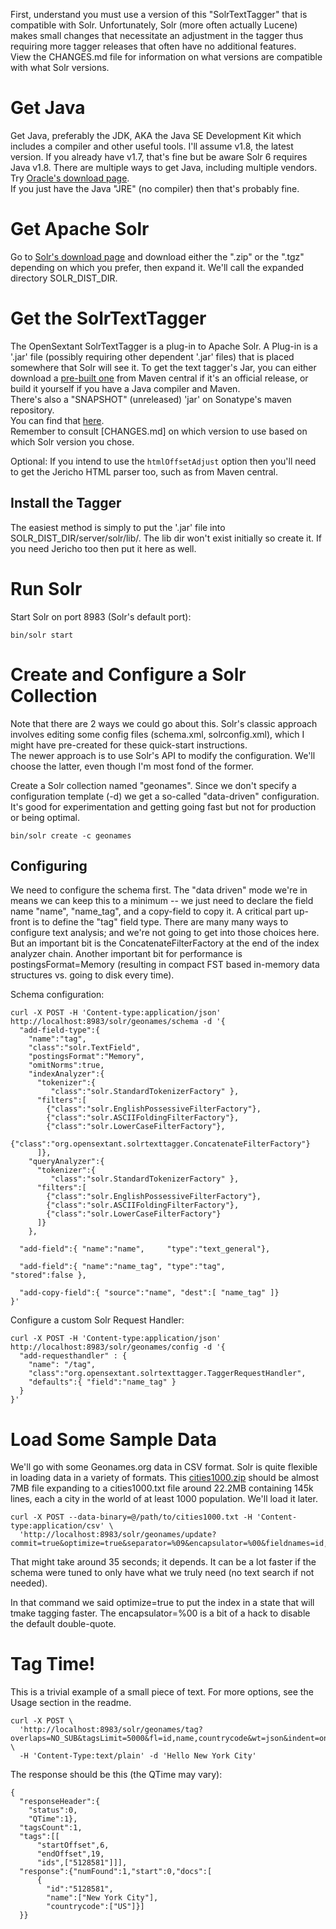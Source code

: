First, understand you must use a version of this "SolrTextTagger" that is compatible with Solr.
Unfortunately, Solr (more often actually Lucene) makes small changes that necessitate an adjustment
in the tagger thus requiring more tagger releases that often have no additional features.  
View the CHANGES.md file for information on what versions are compatible with what Solr versions.

# Get Java

Get Java, preferably the JDK, AKA the Java SE Development Kit which includes a compiler and other 
useful tools.  I'll assume v1.8, the latest version.  If you already have v1.7, that's fine but be 
aware Solr 6 requires Java v1.8.  There are multiple ways to get Java, including multiple vendors.  
Try [Oracle's download page](http://www.oracle.com/technetwork/java/javase/downloads/jdk8-downloads-2133151.html).  
If you just have the Java "JRE" (no compiler) then that's probably fine.

# Get Apache Solr

Go to [Solr's download page](http://www.apache.org/dyn/closer.lua/lucene/solr/) and download either the
".zip" or the ".tgz" depending on which you prefer, then expand it.  We'll call the expanded directory
SOLR_DIST_DIR.

# Get the SolrTextTagger

The OpenSextant SolrTextTagger is a plug-in to Apache Solr.  A Plug-in is a '.jar' file (possibly 
requiring other dependent '.jar' files) that is placed somewhere that Solr will see it.  To get the 
text tagger's Jar, you can either download a 
[pre-built one](http://search.maven.org/#search%7Cga%7C1%7Ca%3A%22solr-text-tagger%22) from Maven 
central if it's an official release, or build it yourself if you have a Java compiler and Maven.  
There's also a "SNAPSHOT" (unreleased) 'jar' on Sonatype's maven repository.  
You can find that [here](https://oss.sonatype.org/content/repositories/snapshots/org/opensextant/solr-text-tagger/2.3-SNAPSHOT/).  
Remember to consult [CHANGES.md] on which version to use based on which Solr version you chose.

Optional: If you intend to use the `htmlOffsetAdjust` option then you'll need to get the Jericho 
HTML parser too, such as from Maven central. 

## Install the Tagger

The easiest method is simply to put the '.jar' file into SOLR_DIST_DIR/server/solr/lib/.  The
lib dir won't exist initially so create it.
If you need Jericho too then put it here as well.

# Run Solr

Start Solr on port 8983 (Solr's default port):

    bin/solr start

# Create and Configure a Solr Collection

Note that there are 2 ways we could go about this.  Solr's classic approach involves editing some 
config files (schema.xml, solrconfig.xml), which I might have pre-created for these quick-start instructions.  
The newer approach is to use Solr's API to modify the configuration.  We'll choose the latter, even 
though I'm most fond of the former.

Create a Solr collection named "geonames".  Since we don't specify a configuration template (-d) we 
get a so-called "data-driven" configuration.  It's good for experimentation and getting going fast 
but not for production or being optimal.

    bin/solr create -c geonames

## Configuring

We need to configure the schema first.  The "data driven" mode we're in means we can keep this to a
minimum -- we just need to declare the field name "name", "name_tag", and a copy-field to copy it.
A critical part up-front is to define the "tag" field type.  There are many many ways to configure
text analysis; and we're not going to get into those choices here.  But an important bit is the
ConcatenateFilterFactory at the end of the index analyzer chain.  Another important bit for
performance is postingsFormat=Memory (resulting in compact FST based in-memory data structures vs. 
going to disk every time).

Schema configuration:

````
curl -X POST -H 'Content-type:application/json'  http://localhost:8983/solr/geonames/schema -d '{
  "add-field-type":{
    "name":"tag",
    "class":"solr.TextField",
    "postingsFormat":"Memory",
    "omitNorms":true,
    "indexAnalyzer":{
      "tokenizer":{ 
         "class":"solr.StandardTokenizerFactory" },
      "filters":[
        {"class":"solr.EnglishPossessiveFilterFactory"},
        {"class":"solr.ASCIIFoldingFilterFactory"},
        {"class":"solr.LowerCaseFilterFactory"},
        {"class":"org.opensextant.solrtexttagger.ConcatenateFilterFactory"}
      ]},
    "queryAnalyzer":{
      "tokenizer":{ 
         "class":"solr.StandardTokenizerFactory" },
      "filters":[
        {"class":"solr.EnglishPossessiveFilterFactory"},
        {"class":"solr.ASCIIFoldingFilterFactory"},
        {"class":"solr.LowerCaseFilterFactory"}
      ]}
    },

  "add-field":{ "name":"name",     "type":"text_general"},
  
  "add-field":{ "name":"name_tag", "type":"tag",          "stored":false },
  
  "add-copy-field":{ "source":"name", "dest":[ "name_tag" ]}
}'
````

Configure a custom Solr Request Handler:

````
curl -X POST -H 'Content-type:application/json' http://localhost:8983/solr/geonames/config -d '{
  "add-requesthandler" : {
    "name": "/tag",
    "class":"org.opensextant.solrtexttagger.TaggerRequestHandler",
    "defaults":{ "field":"name_tag" }
  }
}'
````

# Load Some Sample Data

We'll go with some Geonames.org data in CSV format.  Solr is quite flexible in loading data in a 
variety of formats.  This [cities1000.zip](http://download.geonames.org/export/dump/cities1000.zip) 
should be almost 7MB file expanding to a cities1000.txt file around 22.2MB containing 145k lines, 
each a city in the world of at least 1000 population.  We'll load it later.

````
curl -X POST --data-binary=@/path/to/cities1000.txt -H 'Content-type:application/csv' \
  'http://localhost:8983/solr/geonames/update?commit=true&optimize=true&separator=%09&encapsulator=%00&fieldnames=id,name,,alternative_names,latitude,longitude,,,countrycode,,,,,,population,elevation,,timezone,lastupdate'
````

That might take around 35 seconds; it depends.  It can be a lot faster if the schema were tuned
to only have what we truly need (no text search if not needed).

In that command we said optimize=true to put the index in a state that will tmake tagging faster.
The encapsulator=%00 is a bit of a hack to disable the default double-quote.

# Tag Time!

This is a trivial example of a small piece of text.  For more options, see the Usage section
in the readme.
  
````
curl -X POST \
  'http://localhost:8983/solr/geonames/tag?overlaps=NO_SUB&tagsLimit=5000&fl=id,name,countrycode&wt=json&indent=on' \
  -H 'Content-Type:text/plain' -d 'Hello New York City'
````

The response should be this (the QTime may vary):
````
{
  "responseHeader":{
    "status":0,
    "QTime":1},
  "tagsCount":1,
  "tags":[[
      "startOffset",6,
      "endOffset",19,
      "ids",["5128581"]]],
  "response":{"numFound":1,"start":0,"docs":[
      {
        "id":"5128581",
        "name":["New York City"],
        "countrycode":["US"]}]
  }}
````